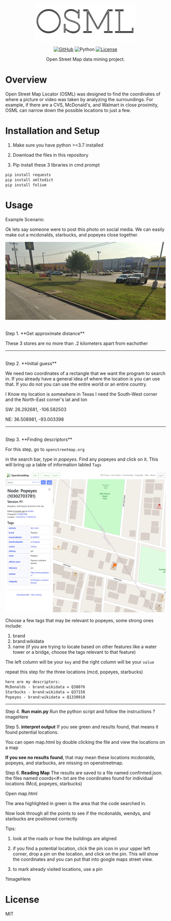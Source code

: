<p align="center">
  <img src="https://github.com/bear102/osml/blob/main/img/osml.png" alt="OSML Logo">
</p>

<p align="center">
  <a href="https://github.com/bear102/tennis"><img src="https://img.shields.io/badge/GitHub-bear102-%2312100E.svg?style=flat&logo=github" alt="GitHub"></a>
  <img src="https://img.shields.io/badge/python-3.7%20%7C%203.8%20%7C%203.9-blue" alt="Python">
  <a href="https://opensource.org/licenses/MIT"><img src="https://img.shields.io/badge/License-MIT-blue.svg" alt="License"></a>
</p>

<p align="center">
  Open Street Map data mining project. 
</p>






# Overview

Open Street Map Locator (OSML) was designed to find the coordinates of where a picture or video was taken by analyzing the surroundings. For example, if there are a CVS, McDonald's, and Walmart in close proximity, OSML can narrow down the possible locations to just a few.


# Installation and Setup


1. Make sure you have python >=3.7 installed

2. Download the files in this repository

3. Pip install these 3 libraries in cmd prompt
```
pip install requests
pip install xmltodict
pip install folium
```



# Usage

Example Scenario:

Ok lets say someone were to post this photo on social media. We can easily make out a mcdonalds, starbucks, and popeyes close together.

<img src="https://github.com/bear102/osml/blob/main/img/Screenshot%202023-07-09%20173920.png" alt="Mcdonalds, Wendys, and Starbucks"></img>

<br>
Step 1. **Get approximate distance** 

These 3 stores are no more than .2 kilometers apart from eachother
<br>
***
<br>
Step 2. **Initial guess**

  We need two coordinates of a rectangle that   we want the program to search in. If you already have a general idea of where the location is you can use that. If you   do not you can use the entire world or an entire country.
  
  I Know my location is somewhere in Texas
  I need the South-West corner and the North-East corner's lat and lon
  
  SW: 26.292681, -106.582503
  
  NE: 36.508981, -93.003398
<br>
***
<br>
Step 3. **Finding descriptors** 

For this step, go to `openstreetmap.org`

in the search bar, type in *popeyes*. Find any popeyes and click on it. This will bring up a table of information labled `Tags`

<img src="https://github.com/bear102/osml/blob/main/img/Screenshot%202023-07-09%20174925.png" alt="Descriptors of Popeyes"></img>

Choose a few tags that may be relevant to popeyes, some strong ones include:
1. brand
2. brand:wikidata
3. name
(if you are trying to locate based on other features like a water tower or a bridge, choose the tags relevant to that feature)

The left column will be your `key` and the right column will be your `value`

repeat this step for the three locations (mcd, popeyes, starbucks)

    here are my descriptors:
    McDonalds - brand:wikidata = Q38076
    Starbucks - brand:wikidata = Q37158
    Popeyes - brand:wikidata = Q1330910

***

Step 4. **Run main.py** Run the python script and follow the instructions ?imageHere


Step 5. **interpret output** If you see green and results found, that means it found potential locations. 

You can open map.html by double clicking the file and view the locations on a map

**If you see no results found**, that may mean these locations mcdonalds, popeyes, and starbucks, are missing on openstreetmap.


Step 6. **Reading Map** The results are saved to a file named confirmed.json. the files named coords<#>.txt are the coordinates found for individual locations (Mcd, popeyes, starbucks)

Open map.html

The area highlighted in green is the area that the code searched in.

Now look through all the points to see if the mcdonalds, wendys, and starbucks are positioned correctly

Tips:
1. look at the roads or how the buildings are aligned

2. if you find a potential location, click the pin icon in your upper left corner, drop a pin on the location, and click on the pin. This will show the coordinates and you can put that into google maps street view.

3. to mark already visited locations, use a pin
   

?imageHere




# License

MIT
